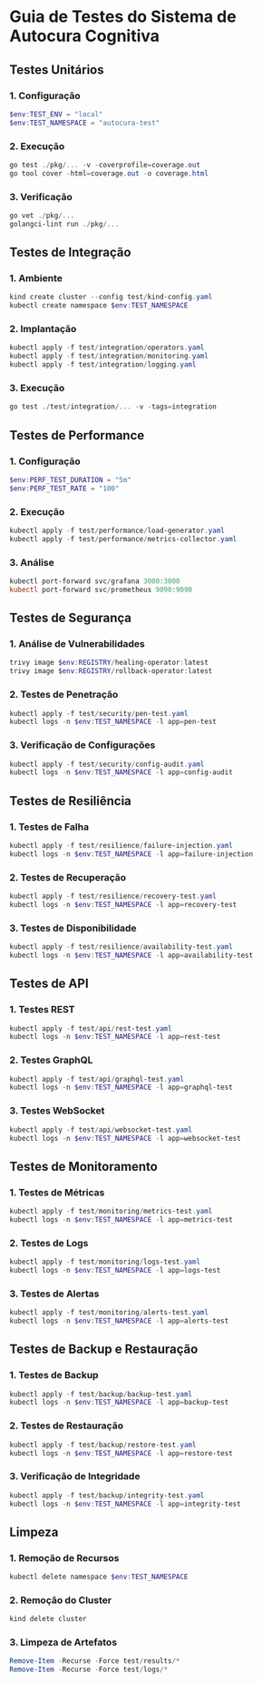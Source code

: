 # Guia de Testes do Sistema de Autocura Cognitiva

## Testes Unitários

### 1. Configuração
```powershell
$env:TEST_ENV = "local"
$env:TEST_NAMESPACE = "autocura-test"
```

### 2. Execução
```powershell
go test ./pkg/... -v -coverprofile=coverage.out
go tool cover -html=coverage.out -o coverage.html
```

### 3. Verificação
```powershell
go vet ./pkg/...
golangci-lint run ./pkg/...
```

## Testes de Integração

### 1. Ambiente
```powershell
kind create cluster --config test/kind-config.yaml
kubectl create namespace $env:TEST_NAMESPACE
```

### 2. Implantação
```powershell
kubectl apply -f test/integration/operators.yaml
kubectl apply -f test/integration/monitoring.yaml
kubectl apply -f test/integration/logging.yaml
```

### 3. Execução
```powershell
go test ./test/integration/... -v -tags=integration
```

## Testes de Performance

### 1. Configuração
```powershell
$env:PERF_TEST_DURATION = "5m"
$env:PERF_TEST_RATE = "100"
```

### 2. Execução
```powershell
kubectl apply -f test/performance/load-generator.yaml
kubectl apply -f test/performance/metrics-collector.yaml
```

### 3. Análise
```powershell
kubectl port-forward svc/grafana 3000:3000
kubectl port-forward svc/prometheus 9090:9090
```

## Testes de Segurança

### 1. Análise de Vulnerabilidades
```powershell
trivy image $env:REGISTRY/healing-operator:latest
trivy image $env:REGISTRY/rollback-operator:latest
```

### 2. Testes de Penetração
```powershell
kubectl apply -f test/security/pen-test.yaml
kubectl logs -n $env:TEST_NAMESPACE -l app=pen-test
```

### 3. Verificação de Configurações
```powershell
kubectl apply -f test/security/config-audit.yaml
kubectl logs -n $env:TEST_NAMESPACE -l app=config-audit
```

## Testes de Resiliência

### 1. Testes de Falha
```powershell
kubectl apply -f test/resilience/failure-injection.yaml
kubectl logs -n $env:TEST_NAMESPACE -l app=failure-injection
```

### 2. Testes de Recuperação
```powershell
kubectl apply -f test/resilience/recovery-test.yaml
kubectl logs -n $env:TEST_NAMESPACE -l app=recovery-test
```

### 3. Testes de Disponibilidade
```powershell
kubectl apply -f test/resilience/availability-test.yaml
kubectl logs -n $env:TEST_NAMESPACE -l app=availability-test
```

## Testes de API

### 1. Testes REST
```powershell
kubectl apply -f test/api/rest-test.yaml
kubectl logs -n $env:TEST_NAMESPACE -l app=rest-test
```

### 2. Testes GraphQL
```powershell
kubectl apply -f test/api/graphql-test.yaml
kubectl logs -n $env:TEST_NAMESPACE -l app=graphql-test
```

### 3. Testes WebSocket
```powershell
kubectl apply -f test/api/websocket-test.yaml
kubectl logs -n $env:TEST_NAMESPACE -l app=websocket-test
```

## Testes de Monitoramento

### 1. Testes de Métricas
```powershell
kubectl apply -f test/monitoring/metrics-test.yaml
kubectl logs -n $env:TEST_NAMESPACE -l app=metrics-test
```

### 2. Testes de Logs
```powershell
kubectl apply -f test/monitoring/logs-test.yaml
kubectl logs -n $env:TEST_NAMESPACE -l app=logs-test
```

### 3. Testes de Alertas
```powershell
kubectl apply -f test/monitoring/alerts-test.yaml
kubectl logs -n $env:TEST_NAMESPACE -l app=alerts-test
```

## Testes de Backup e Restauração

### 1. Testes de Backup
```powershell
kubectl apply -f test/backup/backup-test.yaml
kubectl logs -n $env:TEST_NAMESPACE -l app=backup-test
```

### 2. Testes de Restauração
```powershell
kubectl apply -f test/backup/restore-test.yaml
kubectl logs -n $env:TEST_NAMESPACE -l app=restore-test
```

### 3. Verificação de Integridade
```powershell
kubectl apply -f test/backup/integrity-test.yaml
kubectl logs -n $env:TEST_NAMESPACE -l app=integrity-test
```

## Limpeza

### 1. Remoção de Recursos
```powershell
kubectl delete namespace $env:TEST_NAMESPACE
```

### 2. Remoção do Cluster
```powershell
kind delete cluster
```

### 3. Limpeza de Artefatos
```powershell
Remove-Item -Recurse -Force test/results/*
Remove-Item -Recurse -Force test/logs/*
``` 
